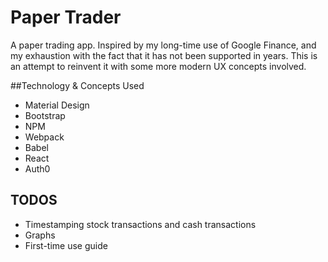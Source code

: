 Paper Trader
==================

A paper trading app. Inspired by my long-time use of Google Finance, and my exhaustion with the fact that it has not been supported in years. This is an attempt to reinvent it with some more modern UX concepts involved.

##Technology & Concepts Used


 - Material Design
 - Bootstrap
 - NPM
 - Webpack
 - Babel
 - React
 - Auth0
 
 
## TODOS

 - Timestamping stock transactions and cash transactions
 - Graphs
 - First-time use guide
